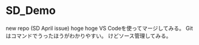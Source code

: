 # SD_Demo
new repo (SD April issue)
hoge
hoge
VS Codeを使ってマージしてみる。
Gitはコマンドでうったほうがわかりやすい。
けどソース管理してみる。